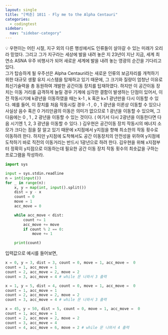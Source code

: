 ```yaml
---
layout: single
title: "[백준] 1011 - Fly me to the Alpha Centauri"
categories:
  - codingtest
sidebar:
  nav: "sidebar-category"
---
```


💡 우현이는 어린 시절, 지구 외의 다른 행성에서도 인류들이 살아갈 수 있는 미래가 오리라 믿었다. 그리고 그가 지구라는 세상에 발을 내려 놓은 지 23년이 지난 지금, 세계 최연소 ASNA 우주 비행사가 되어 새로운 세계에 발을 내려 놓는 영광의 순간을 기다리고 있다.<br />
그가 탑승하게 될 우주선은 Alpha Centauri라는 새로운 인류의 보금자리를 개척하기 위한 대규모 생활 유지 시스템을 탑재하고 있기 때문에, 그 크기와 질량이 엄청난 이유로 최신기술력을 총 동원하여 개발한 공간이동 장치를 탑재하였다. 하지만 이 공간이동 장치는 이동 거리를 급격하게 늘릴 경우 기계에 심각한 결함이 발생하는 단점이 있어서, 이전 작동시기에 k광년을 이동하였을 때는 k-1 , k 혹은 k+1 광년만을 다시 이동할 수 있다. 예를 들어, 이 장치를 처음 작동시킬 경우 -1 , 0 , 1 광년을 이론상 이동할 수 있으나 사실상 음수 혹은 0 거리만큼의 이동은 의미가 없으므로 1 광년을 이동할 수 있으며, 그 다음에는 0 , 1 , 2 광년을 이동할 수 있는 것이다. ( 여기서 다시 2광년을 이동한다면 다음 시기엔 1, 2, 3 광년을 이동할 수 있다. )
김우현은 공간이동 장치 작동시의 에너지 소모가 크다는 점을 잘 알고 있기 때문에 x지점에서 y지점을 향해 최소한의 작동 횟수로 이동하려 한다. 하지만 y지점에 도착해서도 공간 이동장치의 안전성을 위하여 y지점에 도착하기 바로 직전의 이동거리는 반드시 1광년으로 하려 한다.
김우현을 위해 x지점부터 정확히 y지점으로 이동하는데 필요한 공간 이동 장치 작동 횟수의 최솟값을 구하는 프로그램을 작성하라.

``` python
import sys

input = sys.stdin.readline
n = int(input())
for _ in range(n):
    x, y = map(int, input().split())
    dist = y - x
    count = 0
    move = 1
    acc_move = 0

    while acc_move < dist:
        count += 1
        acc_move += move
        if count % 2 == 0:
            move += 1

    print(count)
```

입력값으로 예시를 들어보면,
``` python
x = 0, y = 3, dist = 3, count = 0, move = 1, acc_move =  0
count = 1, acc_move = 1
count = 2, acc_move = 2, move = 2
count = 3, acc_move = 4 # while 문 나와서 3 출력
```
``` python
x = 1, y = 5, dist = 4, count = 0, move = 1, acc_move =  0
count = 1, acc_move = 1
count = 2, acc_move = 2, move = 2
count = 3, acc_move = 4 # while 문 나와서 3 출력
```
``` python 
x = 45, y = 50, dist = 5, count = 0, move = 1, acc_move =  0
count = 1, acc_move = 1
count = 2, acc_move = 2, move = 2
count = 3, acc_move = 4
count = 4, acc_move = 6, move = 2 # while 문 나와서 4 출력
```